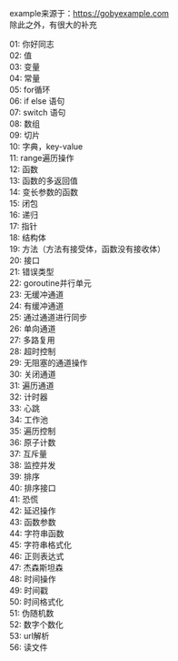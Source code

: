example来源于：https://gobyexample.com <br/>
除此之外，有很大的补充 <br/>

01: 你好同志<br/>
02: 值<br/>
03: 变量<br/>
04: 常量<br/>
05: for循环<br/>
06: if else 语句<br/>
07: switch 语句<br/>
08: 数组<br/>
09: 切片<br/>
10: 字典，key-value<br/>
11: range遍历操作<br/>
12: 函数<br/>
13: 函数的多返回值<br/>
14: 变长参数的函数<br/>
15: 闭包<br/>
16: 递归<br/>
17: 指针<br/>
18: 结构体<br/>
19: 方法（方法有接受体，函数没有接收体）<br/>
20: 接口<br/>
21: 错误类型<br/>
22: goroutine并行单元<br/>
23: 无缓冲通道<br/>
24: 有缓冲通道<br/>
25: 通过通道进行同步<br/>
26: 单向通道<br/>
27: 多路复用<br/>
28: 超时控制<br/>
29: 无阻塞的通道操作<br/>
30: 关闭通道<br/>
31: 遍历通道<br/>
32: 计时器<br/>
33: 心跳<br/>
34: 工作池<br/>
35: 遍历控制<br/>
36: 原子计数<br/>
37: 互斥量<br/>
38: 监控并发<br/>
39: 排序<br/>
40: 排序接口<br/>
41: 恐慌<br/>
42: 延迟操作<br/>
43: 函数参数<br/>
44: 字符串函数<br/>
45: 字符串格式化<br/>
46: 正则表达式<br/>
47: 杰森斯坦森<br/>
48: 时间操作<br/>
49: 时间戳<br/>
50: 时间格式化<br/>
51: 伪随机数<br/>
52: 数字个数化<br/>
53: url解析<br/>
56: 读文件<br/>
